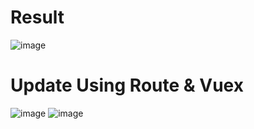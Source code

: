 # Result
![image](https://user-images.githubusercontent.com/68576415/233621693-db852dc3-d160-4441-939b-d846d08c4149.png)

# Update Using Route & Vuex
![image](https://github.com/bayuuat/cart-system-laravel-vue/assets/68576415/49ee8d29-10e8-4164-bd25-a23e162e1088)
![image](https://github.com/bayuuat/cart-system-laravel-vue/assets/68576415/f5fb9799-a977-467d-9c1a-368b5d5f3c9e)

